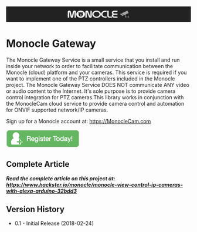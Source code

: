 ![monocle](assets/banner.png)

# Monocle Gateway

The Monocle Gateway Service is a small service that you install and run
inside your network to order to facilitate communication between the
Monocle (cloud) platform and your cameras. This service is required if
you want to implement one of the PTZ controllers included in the
Monocle project. The Monocle Gateway Service DOES NOT communicate ANY
video or audio content to the Internet. It's sole purpose is to provide
camera control integration for PTZ cameras.This library works in
conjunction with the MonocleCam cloud service to provide camera control
and automation for ONVIF supported network/IP cameras.

Sign up for a Monocle account at: https://MonocleCam.com

[![monocle](assets/register.png)](https://MonocleCam.com/register)

## Complete Article

___Read the complete article on this project at:___ ___https://www.hackster.io/monocle/monocle-view-control-ip-cameras-with-alexa-arduino-32bdd3___

## Version History
* 0.1 - Initial Release (2018-02-24)

